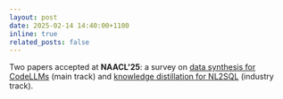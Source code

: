 ```yaml
---
layout: post
date: 2025-02-14 14:40:00+1100
inline: true
related_posts: false
---
```


Two papers accepted at **NAACL'25**: a survey on [data synthesis for CodeLLMs](/publications#chen2024mastering) (main track) and [knowledge distillation for NL2SQL](/publications#hoang2025_distill-c) (industry track).